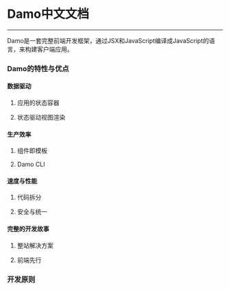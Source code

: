 # Damo中文文档

---

Damo是一套完整前端开发框架，通过JSX和JavaScript编译成JavaScript的语言，来构建客户端应用。

### Damo的特性与优点

#### 数据驱动

1. 应用的状态容器

2. 状态驱动视图渲染


#### 生产效率

1. 组件即模板

2. Damo CLI


#### 速度与性能

1. 代码拆分

2. 安全与统一


#### 完整的开发故事

1. 整站解决方案

2. 前端先行


### 开发原则



